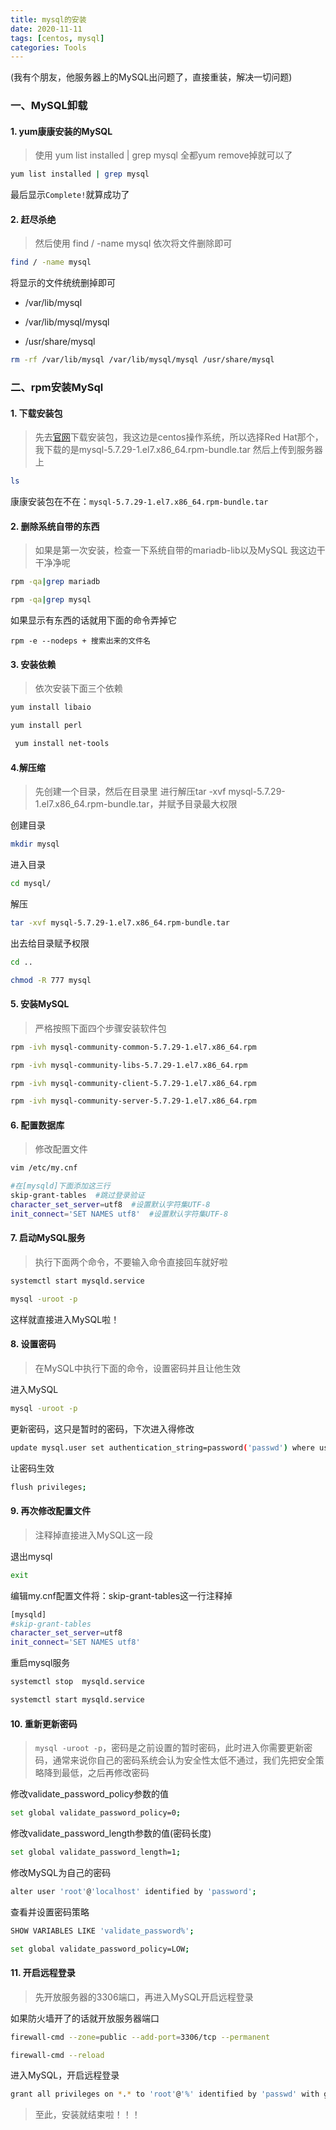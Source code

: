 ```yaml
---
title: mysql的安装
date: 2020-11-11
tags: [centos, mysql]
categories: Tools
---
```


(我有个朋友，他服务器上的MySQL出问题了，直接重装，解决一切问题)

### 一、MySQL卸载

#### 1. yum康康安装的MySQL

> 使用 yum list installed | grep mysql 全都yum remove掉就可以了

```bash
yum list installed | grep mysql
```

最后显示`Complete!`就算成功了



#### 2. 赶尽杀绝

> 然后使用 find / -name mysql 依次将文件删除即可

```bash
find / -name mysql
```

将显示的文件统统删掉即可

- /var/lib/mysql

- /var/lib/mysql/mysql

- /usr/share/mysql

```bash
rm -rf /var/lib/mysql /var/lib/mysql/mysql /usr/share/mysql
```



### 二、rpm安装MySql

#### 1. 下载安装包

> 先去[官网](https://downloads.mysql.com/archives/community/)下载安装包，我这边是centos操作系统，所以选择Red Hat那个，我下载的是mysql-5.7.29-1.el7.x86_64.rpm-bundle.tar 然后上传到服务器上

```bash
ls
```

康康安装包在不在：`mysql-5.7.29-1.el7.x86_64.rpm-bundle.tar`



#### 2. 删除系统自带的东西

> 如果是第一次安装，检查一下系统自带的mariadb-lib以及MySQL 我这边干干净净呢

```bash
rpm -qa|grep mariadb
```

```bash
rpm -qa|grep mysql
```

如果显示有东西的话就用下面的命令弄掉它

```shell
rpm -e --nodeps + 搜索出来的文件名
```



#### 3. 安装依赖

> 依次安装下面三个依赖

```bash
yum install libaio
```

```bash
yum install perl
```

```bash
 yum install net-tools
```



#### 4.解压缩

> 先创建一个目录，然后在目录里 进行解压tar -xvf mysql-5.7.29-1.el7.x86_64.rpm-bundle.tar，并赋予目录最大权限

创建目录

```bash
mkdir mysql
```

进入目录

```bash
cd mysql/
```

解压

```bash
tar -xvf mysql-5.7.29-1.el7.x86_64.rpm-bundle.tar
```

出去给目录赋予权限

```bash
cd ..
```

```bash
chmod -R 777 mysql
```



#### 5. 安装MySQL

> 严格按照下面四个步骤安装软件包 

```bash
rpm -ivh mysql-community-common-5.7.29-1.el7.x86_64.rpm
```

```bash
rpm -ivh mysql-community-libs-5.7.29-1.el7.x86_64.rpm 
```

```bash
rpm -ivh mysql-community-client-5.7.29-1.el7.x86_64.rpm 
```

```bash
rpm -ivh mysql-community-server-5.7.29-1.el7.x86_64.rpm 
```



#### 6. 配置数据库

> 修改配置文件

```bash
vim /etc/my.cnf
```

```sh
#在[mysqld]下面添加这三行
skip-grant-tables  #跳过登录验证
character_set_server=utf8  #设置默认字符集UTF-8
init_connect='SET NAMES utf8'  #设置默认字符集UTF-8
```



#### 7. 启动MySQL服务

> 执行下面两个命令，不要输入命令直接回车就好啦

```bash
systemctl start mysqld.service
```

```bash
mysql -uroot -p
```

这样就直接进入MySQL啦！



#### 8. 设置密码

> 在MySQL中执行下面的命令，设置密码并且让他生效

进入MySQL

```bash
mysql -uroot -p
```

更新密码，这只是暂时的密码，下次进入得修改

```bash
update mysql.user set authentication_string=password('passwd') where user='root';
```

让密码生效

```bash
flush privileges;
```



#### 9. 再次修改配置文件

> 注释掉直接进入MySQL这一段

退出mysql

```bash
exit
```

编辑my.cnf配置文件将：skip-grant-tables这一行注释掉

```bash
[mysqld]
#skip-grant-tables
character_set_server=utf8
init_connect='SET NAMES utf8'
```

重启mysql服务

```bash
systemctl stop  mysqld.service
```

```bash
systemctl start mysqld.service
```



#### 10. 重新更新密码

> `mysql -uroot -p`，密码是之前设置的暂时密码，此时进入你需要更新密码，通常来说你自己的密码系统会认为安全性太低不通过，我们先把安全策略降到最低，之后再修改密码

修改validate_password_policy参数的值

```bash
set global validate_password_policy=0;
```

修改validate_password_length参数的值(密码长度)

```bash
set global validate_password_length=1;
```

修改MySQL为自己的密码

```bash
alter user 'root'@'localhost' identified by 'password';
```

查看并设置密码策略

```bash
SHOW VARIABLES LIKE 'validate_password%';
```

```bash
set global validate_password_policy=LOW;
```



#### 11. 开启远程登录

> 先开放服务器的3306端口，再进入MySQL开启远程登录

如果防火墙开了的话就开放服务器端口

```bash
firewall-cmd --zone=public --add-port=3306/tcp --permanent
```

```bash
firewall-cmd --reload
```

进入MySQL，开启远程登录

```bash
grant all privileges on *.* to 'root'@'%' identified by 'passwd' with grant option;
```



> 至此，安装就结束啦！！！
